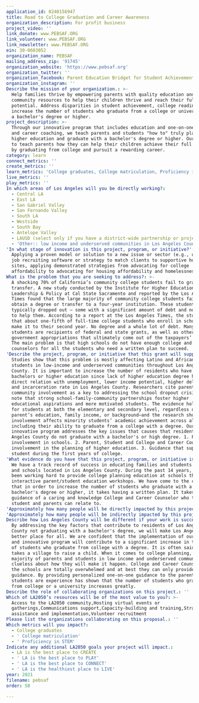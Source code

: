 ```yaml
---
application_id: 0240156947
title: Road to College Graduation and Career Awareness
organization_description: For profit business
project_video: ''
link_donate: www.PEBSAF.ORG
link_volunteer: www.PEBSAF.ORG
link_newsletter: www.PEBSAF.ORG
ein: 30-0603052
organization_name: PEBSAF
mailing_address_zip: '91745'
organization_website: 'https://www.pebsaf.org'
organization_twitter: ''
organization_facebook: Parent Education Bridget for Student Achievement Foundation
organization_instagram: ''
Describe the mission of your organization.: >-
  Help families thrive by empowering parents with quality education and
  community resources to help their children thrive and reach their full
  potential. Address disparities in student achievement, college readiness, and
  increase the number of students who graduate from a college or university with
  a bachelor's degree or higher.
project_description: >-
  Through our innovative program that includes education and one-on-one college
  and career coaching, we teach parents and students "how to" truly plan for
  higher education and graduate with a bachelor's degree or higher. Our goal is
  to teach parents how they can help their children achieve their full potential
  by graduating from college and pursuit a rewarding career.
category: learn
connect_metrics: ''
create_metrics: ''
learn_metrics: 'College graduates, College matriculation, Proficiency in STEM'
live_metrics: ''
play_metrics: ''
In which areas of Los Angeles will you be directly working?:
  - Central LA
  - East LA
  - San Gabriel Valley
  - San Fernando Valley
  - South LA
  - Westside
  - South Bay
  - Antelope Valley
  - LAUSD (select only if you have a district-wide partnership or project)
  - 'Other:: low income and underserved communities in Los Angeles County'
'In what stage of innovation is this project, program, or initiative?': >-
  Applying a proven model or solution to a new issue or sector (e.g., using a
  job recruiting software or strategy to match clients to supportive housing
  sites, applying demonstrated strategies from advocating for college
  affordability to advocating for housing affordability and homelessness, etc.)
What is the problem that you are seeking to address?: >-
  A shocking 70% of California’s community college students fail to graduate or
  transfer. A new study conducted by the Institute for Higher Education
  Leadership & Policy at Cal State Sacramento and reported by the Los Angeles
  Times found that the large majority of community college students failed to
  obtain a degree or transfer to a four-year institution. These students
  typically dropped out – some with a significant amount of debt and no degree
  to help them. According to a report at the Los Angeles Times, the study showed
  that about one-fifth of full-time college students who enroll in school do not
  make it to their second year. No degree and a whole lot of debt. Many of those
  students are recipients of federal and state grants, as well as other
  government appropriations that ultimately come out of the taxpayers’ pockets.
  The main problem is that high schools do not have enough college and career
  counselors for all the students who need a written plan to succeed.
'Describe the project, program, or initiative that this grant will support to address the problem identified.': >-
  Studies show that this problem is mostly affecting Latino and African American
  students in low-income and underserved communities throughout Los Angeles
  County. It is important to increase the number of residents who have a
  bachelors or higher education since lack of higher education degree has a
  direct relation with unemployment, lower income potential, higher delinquency,
  and incarceration rate in Los Angeles County. Researchers cite parent-family
  community involvement as a key to addressing the school dropout crisis and
  note that strong school-family-community partnerships foster higher
  educational aspirations and more motivated students. The evidence holds true
  for students at both the elementary and secondary level, regardless of the
  parent’s education, family income, or background—and the research shows parent
  involvement affects minority students’ academic achievement across all races
  including their ability to graduate from a college with a degree. Our
  innovative program addresses the key issues that causes that residents of Los
  Angeles County do not graduate with a bachelor's or high degree. 1. Parent
  involvement in schools. 2. Parent, Student and College and Career Counselor
  involvement in the planning of higher education. 3. Guidance that support the
  student during the first years of college.
'What evidence do you have that this project, program, or initiative is or will be successful, and how will you define and measure success?': >-
  We have a track record of success in educating families and students at LAUSD
  and schools located in Los Angeles County. During the past 14 years, we have
  been working hard to provide college planning education at schools through our
  interactive parent/student education workshops. We have come to the conclusion
  that in order to increase the number of students who graduate with a
  bachelor's degree or higher, it takes having a written plan. It takes the
  guidance of a caring and knowledge College and Career Counselor who the
  student and parents can relate to.
'Approximately how many people will be directly impacted by this project, program, or initiative?': '2500'
'Approximately how many people will be indirectly impacted by this project, program, or initiative?': '5500'
Describe how Los Angeles County will be different if your work is successful.: >-
  By addressing the key factors that contribute to residents of Los Angeles
  County not graduating with a bachelor's degree, we will make Los Angeles a
  better place for all. We are confident that the implementation of our proven
  and innovative program will contribute to a significant increase in the number
  of students who graduate from college with a degree. It is often said that it
  takes a village to raise a child. When it comes to college planning, the vast
  majority of parents and students in low income and underserved communities are
  clueless about how they will make it happen. College and Career Counselors at
  the schools are totally overwhelmed and at best they can only provide basic
  guidance. By providing personalized one-on-one guidance to the parents and the
  students are experience has shown that the number of students who graduate
  from college or a university increases greatly.
Describe the role of collaborating organizations on this project.: ''
Which of LA2050’s resources will be of the most value to you?: >-
  Access to the LA2050 community,Hosting virtual events or
  gatherings,Communications support,Capacity-building and training,Strategy
  assistance and implementation,Volunteer recruitment
Please list the organizations collaborating on this proposal.: ''
Which metrics will you impact?:
  - College graduates
  - ' College matriculation'
  - ' Proficiency in STEM'
Indicate any additional LA2050 goals your project will impact.:
  - LA is the best place to CREATE
  - ' LA is the best place to PLAY'
  - ' LA is the best place to CONNECT'
  - ' LA is the healthiest place to LIVE'
year: 2021
filename: pebsaf
order: 58

---
```

